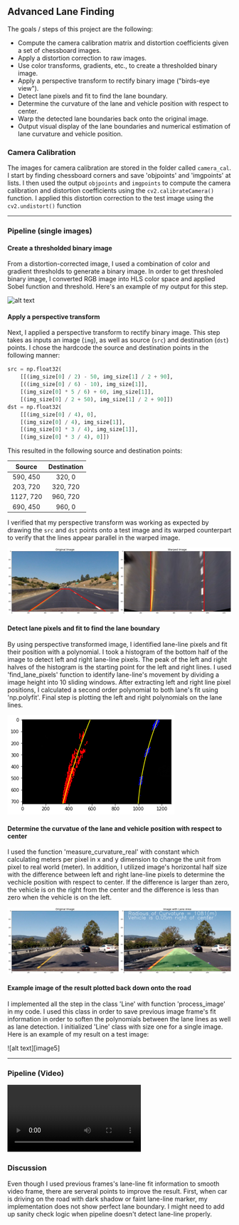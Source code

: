 ## Advanced Lane Finding

The goals / steps of this project are the following:

* Compute the camera calibration matrix and distortion coefficients given a set of chessboard images.
* Apply a distortion correction to raw images.
* Use color transforms, gradients, etc., to create a thresholded binary image.
* Apply a perspective transform to rectify binary image ("birds-eye view").
* Detect lane pixels and fit to find the lane boundary.
* Determine the curvature of the lane and vehicle position with respect to center.
* Warp the detected lane boundaries back onto the original image.
* Output visual display of the lane boundaries and numerical estimation of lane curvature and vehicle position.

[//]: # (Image References)

[image1]: ./output_images/binary.jpg "Binary Example"
[image2]: ./output_images/transform.png "Transform"
[image3]: ./output_images/lanepixel.png "Warp Example"
[image4]: ./output_images/pipeline.png "Output"
[video1]: ./output_videos/project_video.mp4 "Video"

### Camera Calibration

The images for camera calibration are stored in the folder called `camera_cal`. I start by finding chessboard corners and save 'objpoints' and 'imgpoints' at lists. I then used the output `objpoints` and `imgpoints` to compute the camera calibration and distortion coefficients using the `cv2.calibrateCamera()` function. I applied this distortion correction to the test image using the `cv2.undistort()` function    

---

### Pipeline (single images)

#### Create a thresholded binary image

From a distortion-corrected image, I used a combination of color and gradient thresholds to generate a binary image. In order to get thresholed binary image, I converted RGB image into HLS color space and applied Sobel function and threshold. Here's an example of my output for this step.

![alt text][image1]

#### Apply a perspective transform

Next, I applied a perspective transform to rectify binary image. This step takes as inputs an image (`img`), as well as source (`src`) and destination (`dst`) points. I chose the hardcode the source and destination points in the following manner:

```python
src = np.float32(
    [[(img_size[0] / 2) - 50, img_size[1] / 2 + 90],
    [((img_size[0] / 6) - 10), img_size[1]],
    [(img_size[0] * 5 / 6) + 60, img_size[1]],
    [(img_size[0] / 2 + 50), img_size[1] / 2 + 90]])
dst = np.float32(
    [[(img_size[0] / 4), 0],
    [(img_size[0] / 4), img_size[1]],
    [(img_size[0] * 3 / 4), img_size[1]],
    [(img_size[0] * 3 / 4), 0]])
```

This resulted in the following source and destination points:

| Source        | Destination   | 
|:-------------:|:-------------:| 
| 590, 450      | 320, 0        | 
| 203, 720      | 320, 720      |
| 1127, 720     | 960, 720      |
| 690, 450      | 960, 0        |

I verified that my perspective transform was working as expected by drawing the `src` and `dst` points onto a test image and its warped counterpart to verify that the lines appear parallel in the warped image.

![alt text][image2]

#### Detect lane pixels and fit to find the lane boundary

By using perspective transformed image, I identified lane-line pixels and fit their position with a polynomial. I took a histogram of the bottom half of the image to detect left and right lane-line pixels. The peak of the left and right halves of the histogram is the starting point for the left and right lines. I used 'find_lane_pixels' function to identify lane-line's movement by dividing a image height into 10 sliding windows. After extracting left and right line pixel positions, I calculated a second order polynomial to both lane's fit using 'np.polyfit'. Final step is plotting the left and right polynomials on the lane lines.

![alt text][image3]

#### Determine the curvatue of the lane and vehicle position with respect to center

I used the function 'measure_curvature_real' with constant which calculating meters per pixel in x and y dimension to change the unit from pixel to real world (meter). In addition, I utilized image's horizontal half size with the difference between left and right lane-line pixels to determine the vechicle position with respect to center. If the difference is larger than zero, the vehicle is on the right from the center and the difference is less than zero when the vehicle is on the left.

![alt text][image4]

#### Example image of the result plotted back down onto the road

I implemented all the step in the class 'Line' with function 'process_image' in my code. I used this class in order to save previous image frame's fit information in order to soften the polynomials between the lane lines as well as lane detection. I initialized 'Line' class with size one for a single image. Here is an example of my result on a test image:

![alt text][image5]

---

### Pipeline (Video)

![alt text][video1]

### Discussion

Even though I used previous frames's lane-line fit information to smooth video frame, there are serveral points to improve the result. First, when car is driving on the road with dark shadow or faint lane-line marker, my implementation does not show perfect lane boundary. I might need to add up sanity check logic when pipeline doesn't detect lane-line properly.